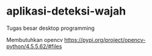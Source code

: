 # aplikasi-deteksi-wajah
Tugas besar desktop programming

Membutuhkan opencv
https://pypi.org/project/opencv-python/4.5.5.62/#files
